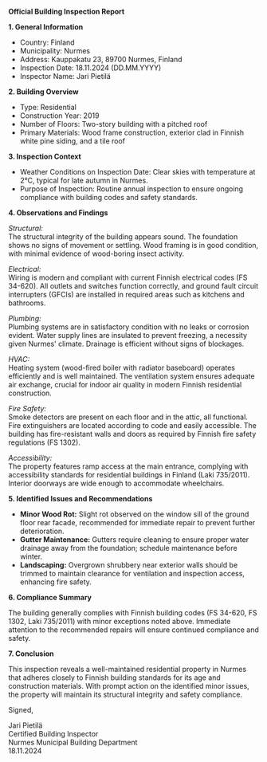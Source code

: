 **Official Building Inspection Report**

**1. General Information**

- Country: Finland
- Municipality: Nurmes
- Address: Kauppakatu 23, 89700 Nurmes, Finland
- Inspection Date: 18.11.2024 (DD.MM.YYYY)
- Inspector Name: Jari Pietilä

**2. Building Overview**

- Type: Residential
- Construction Year: 2019
- Number of Floors: Two-story building with a pitched roof
- Primary Materials: Wood frame construction, exterior clad in Finnish white pine siding, and a tile roof

**3. Inspection Context**

- Weather Conditions on Inspection Date: Clear skies with temperature at 2°C, typical for late autumn in Nurmes.
- Purpose of Inspection: Routine annual inspection to ensure ongoing compliance with building codes and safety standards.

**4. Observations and Findings**

*Structural:*  
The structural integrity of the building appears sound. The foundation shows no signs of movement or settling. Wood framing is in good condition, with minimal evidence of wood-boring insect activity.

*Electrical:*  
Wiring is modern and compliant with current Finnish electrical codes (FS 34-620). All outlets and switches function correctly, and ground fault circuit interrupters (GFCIs) are installed in required areas such as kitchens and bathrooms.

*Plumbing:*  
Plumbing systems are in satisfactory condition with no leaks or corrosion evident. Water supply lines are insulated to prevent freezing, a necessity given Nurmes' climate. Drainage is efficient without signs of blockages.

*HVAC:*  
Heating system (wood-fired boiler with radiator baseboard) operates efficiently and is well maintained. The ventilation system ensures adequate air exchange, crucial for indoor air quality in modern Finnish residential construction.

*Fire Safety:*  
Smoke detectors are present on each floor and in the attic, all functional. Fire extinguishers are located according to code and easily accessible. The building has fire-resistant walls and doors as required by Finnish fire safety regulations (FS 1302).

*Accessibility:*  
The property features ramp access at the main entrance, complying with accessibility standards for residential buildings in Finland (Laki 735/2011). Interior doorways are wide enough to accommodate wheelchairs.

**5. Identified Issues and Recommendations**

- **Minor Wood Rot:** Slight rot observed on the window sill of the ground floor rear facade, recommended for immediate repair to prevent further deterioration.
- **Gutter Maintenance:** Gutters require cleaning to ensure proper water drainage away from the foundation; schedule maintenance before winter.
- **Landscaping:** Overgrown shrubbery near exterior walls should be trimmed to maintain clearance for ventilation and inspection access, enhancing fire safety.

**6. Compliance Summary**

The building generally complies with Finnish building codes (FS 34-620, FS 1302, Laki 735/2011) with minor exceptions noted above. Immediate attention to the recommended repairs will ensure continued compliance and safety.

**7. Conclusion**

This inspection reveals a well-maintained residential property in Nurmes that adheres closely to Finnish building standards for its age and construction materials. With prompt action on the identified minor issues, the property will maintain its structural integrity and safety compliance.

Signed,

Jari Pietilä  
Certified Building Inspector  
Nurmes Municipal Building Department  
18.11.2024